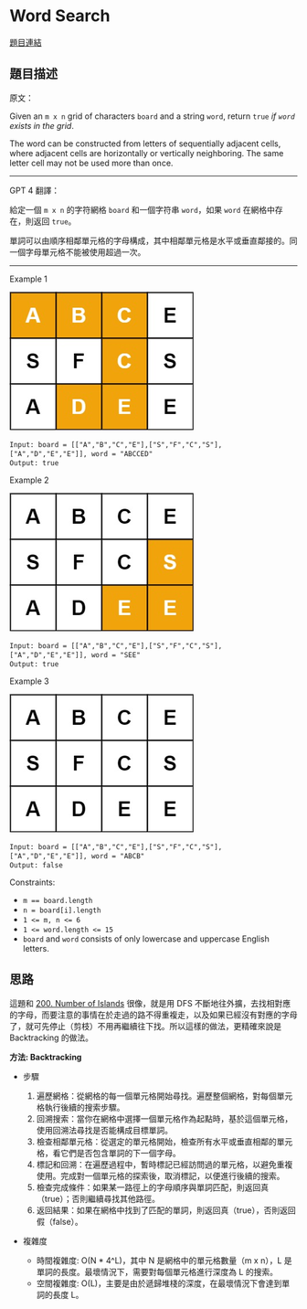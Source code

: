 # Word Search

[題目連結](https://leetcode.com/problems/word-search/description/)

## 題目描述
原文：

Given an `m x n` grid of characters `board` and a string `word`, return `true` *if `word` exists in the grid*.

The word can be constructed from letters of sequentially adjacent cells, where adjacent cells are horizontally or vertically neighboring. The same letter cell may not be used more than once.


----

GPT 4 翻譯：

給定一個 `m x n` 的字符網格 `board` 和一個字符串 `word`，如果 `word` 在網格中存在，則返回 `true`。

單詞可以由順序相鄰單元格的字母構成，其中相鄰單元格是水平或垂直鄰接的。同一個字母單元格不能被使用超過一次。

----

Example 1

![Example 1](example1.jpeg)

```
Input: board = [["A","B","C","E"],["S","F","C","S"],["A","D","E","E"]], word = "ABCCED"
Output: true
```

Example 2

![Example 2](example2.jpeg)

```
Input: board = [["A","B","C","E"],["S","F","C","S"],["A","D","E","E"]], word = "SEE"
Output: true
```

Example 3

![Example 3](example3.jpeg)

```
Input: board = [["A","B","C","E"],["S","F","C","S"],["A","D","E","E"]], word = "ABCB"
Output: false
```

Constraints:

* `m == board.length`
* `n = board[i].length`
* `1 <= m, n <= 6`
* `1 <= word.length <= 15`
* `board` and `word` consists of only lowercase and uppercase English letters.


## 思路

這題和 [200. Number of Islands](https://leetcode.com/problems/number-of-islands) 很像，就是用 DFS 不斷地往外擴，去找相對應的字母，而要注意的事情在於走過的路不得重複走，以及如果已經沒有對應的字母了，就可先停止（剪枝）不用再繼續往下找。所以這樣的做法，更精確來說是 Backtracking 的做法。


**方法: Backtracking**

* 步驟
  1. 遍歷網格：從網格的每一個單元格開始尋找。遍歷整個網格，對每個單元格執行後續的搜索步驟。
  2. 回溯搜索：當你在網格中選擇一個單元格作為起點時，基於這個單元格，使用回溯法尋找是否能構成目標單詞。
  3. 檢查相鄰單元格：從選定的單元格開始，檢查所有水平或垂直相鄰的單元格，看它們是否包含單詞的下一個字母。
  4. 標記和回溯：在遍歷過程中，暫時標記已經訪問過的單元格，以避免重複使用。完成對一個單元格的探索後，取消標記，以便進行後續的搜索。
  5. 檢查完成條件：如果某一路徑上的字母順序與單詞匹配，則返回真（true）；否則繼續尋找其他路徑。
  6. 返回結果：如果在網格中找到了匹配的單詞，則返回真（true），否則返回假（false）。

* 複雜度
  * 時間複雜度: O(N * 4^L)，其中 N 是網格中的單元格數量（m x n），L 是單詞的長度。最壞情況下，需要對每個單元格進行深度為 L 的搜索。
  * 空間複雜度: O(L)，主要是由於遞歸堆棧的深度，在最壞情況下會達到單詞的長度 L。
